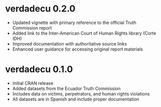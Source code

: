 # verdadecu 0.2.0

- Updated vignette with primary reference to the official Truth Commission report
- Added link to the Inter-American Court of Human Rights library (Corte IDH)
- Improved documentation with authoritative source links
- Enhanced user guidance for accessing original report materials

# verdadecu 0.1.0

- Initial CRAN release
- Added datasets from the Ecuador Truth Commission
- Includes data on victims, perpetrators, and human rights violations
- All datasets are in Spanish and include proper documentation
